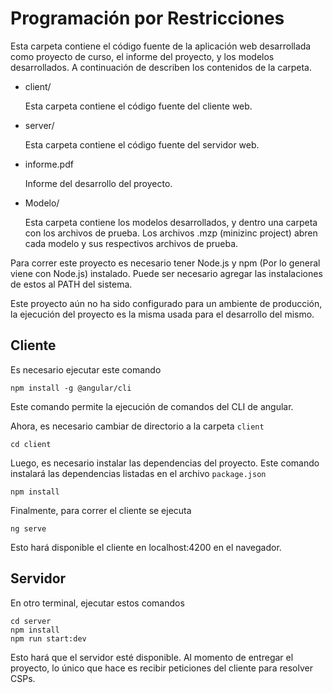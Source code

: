 # Programación por Restricciones

Esta carpeta contiene el código fuente de la aplicación web desarrollada como proyecto de curso, el informe del proyecto, y los modelos desarrollados. A continuación de describen los contenidos de la carpeta.

- client/

  Esta carpeta contiene el código fuente del cliente web.

- server/
  
  Esta carpeta contiene el código fuente del servidor web.

- informe.pdf
  
  Informe del desarrollo del proyecto.

- Modelo/

  Esta carpeta contiene los modelos desarrollados, y dentro una carpeta con los archivos de prueba. Los archivos .mzp (minizinc project) abren cada modelo y sus respectivos archivos de prueba.

Para correr este proyecto es necesario tener Node.js y npm (Por lo general viene con Node.js) instalado. Puede ser necesario agregar las instalaciones de estos al PATH del sistema.

Este proyecto aún no ha sido configurado para un ambiente de producción, la ejecución del proyecto es la misma usada para el desarrollo del mismo.

## Cliente

Es necesario ejecutar este comando

```
npm install -g @angular/cli
```

Este comando permite la ejecución de comandos del CLI de angular.

Ahora, es necesario cambiar de directorio a la carpeta `client`

```
cd client
```

Luego, es necesario instalar las dependencias del proyecto. Este comando instalará las dependencias listadas en el archivo `package.json`

```
npm install
```

Finalmente, para correr el cliente se ejecuta

```
ng serve
```

Esto hará disponible el cliente en localhost:4200 en el navegador.

## Servidor

En otro terminal, ejecutar estos comandos

```
cd server
npm install
npm run start:dev
```

Esto hará que el servidor esté disponible. Al momento de entregar el proyecto, lo único que hace es recibir peticiones del cliente para resolver CSPs.
